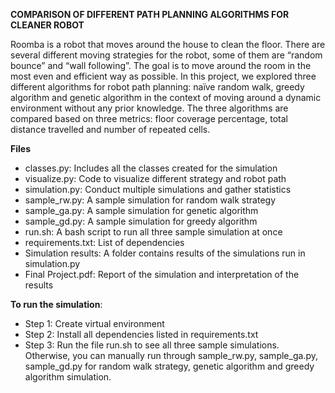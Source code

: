 **COMPARISON OF DIFFERENT PATH PLANNING ALGORITHMS FOR CLEANER ROBOT**

Roomba is a robot that moves around the house to clean the floor. There are several different moving strategies for the robot, some of them are “random bounce” and “wall following”. The goal is to move around the room in the most even and efficient way as possible. In this project, we explored three different algorithms for robot path planning: naïve random walk, greedy algorithm and genetic algorithm in the context of moving around a dynamic environment without any prior knowledge. The three algorithms are compared based on three metrics: floor coverage percentage, total distance travelled and number of repeated cells.

**Files**

 - classes.py: Includes all the classes created for the simulation
 - visualize.py: Code to visualize different strategy and robot path
 - simulation.py: Conduct multiple simulations and gather statistics
 - sample_rw.py: A sample simulation for random walk strategy
 - sample_ga.py: A sample simulation for genetic algorithm
 - sample_gd.py: A sample simulation for greedy algorithm
 - run.sh: A bash script to run all three sample simulation at once
 - requirements.txt: List of dependencies
 - Simulation results: A folder contains results of the simulations run in simulation.py
 - Final Project.pdf: Report of the simulation and interpretation of the results

**To run the simulation**:

 - Step 1: Create virtual environment
 - Step 2: Install all dependencies listed in requirements.txt
 - Step 3: Run the file run.sh to see all three sample simulations. Otherwise, you can manually run through sample_rw.py, sample_ga.py, sample_gd.py for random walk strategy, genetic algorithm and greedy algorithm simulation.
